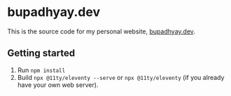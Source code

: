 # bupadhyay.dev

This is the source code for my personal website, [bupadhyay.dev](https://bupadhyay.dev).

## Getting started

1. Run `npm install`
4. Build `npx @11ty/eleventy --serve` or `npx @11ty/eleventy` (if you already have your own web server).